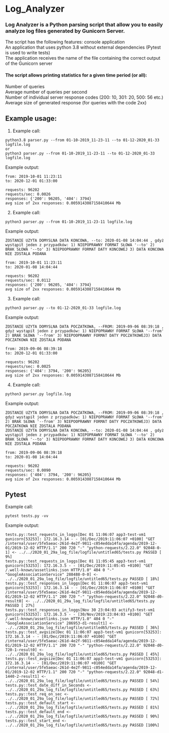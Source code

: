 # Log_Analyzer
### Log Analyzer is a Python parsing script that allow you to easily analyze log files generated by Gunicorn Server.

The script has the following features:
console application<br/>
An application that uses python 3.8 without external dependencies (Pytest is used to write tests)<br/>
The application receives the name of the file containing the correct output of the Gunicorn server<br/>

#### The script allows printing statistics for a given time period (or all):
Number of queries<br/>
Average number of queries per second<br/>
Number of individual server response codes (200: 10, 301: 20, 500: 56 etc.)<br/>
Average size of generated response (for queries with the code 2xx)<br/>

## Example usage:

1) Example call:
```
python3.8 parser.py --from 01-10-2019_11-23-11 --to 01-12-2020_01-33 logfile.log
or
python3 parser.py --from 01-10-2019_11-23-11 --to 01-12-2020_01-33 logfile.log
```
Example output:
```
from: 2019-10-01 11:23:11
to: 2020-12-01 01:33:00

requests: 96202
requests/sec: 0.0026
responses: {'200': 96205, '404': 3794}
avg size of 2xx responses: 0.0059143087158410644 Mb
```
2) Example call:
```
python3 parser.py --from 01-10-2019_11-23-11 logfile.log
```

Example output:
```
ZOSTANIE UZYTA DOMYSLNA DATA KONCOWA, --to: 2020-01-08 14:04:44 , gdyż wystąpił jeden z przypadków: 1) NIEPOPRAWNY FORMAT SŁOWA '--to' 2) BRAK SŁOWA '--to' 3) NIEPOOPRAWNY FORMAT DATY KONCOWEJ 3) DATA KONCOWA NIE ZOSTALA PODANA

from: 2019-10-01 11:23:11
to: 2020-01-08 14:04:44

requests: 96202
requests/sec: 0.0112
responses: {'200': 96205, '404': 3794}
avg size of 2xx responses: 0.0059143087158410644 Mb
```

3) Example call:
```
python3 parser.py --to 01-12-2020_01-33 logfile.log
```

Example output:
```
ZOSTANIE UZYTA DOMYSLNA DATA POCZATKOWA, --FROM: 2019-09-06 08:39:18 , gdyż wystąpił jeden z przypadków: 1) NIEPOPRAWNY FORMAT SŁOWA '--from' 2) BRAK SŁOWA '--from' 3) NIEPOOPRAWNY FORMAT DATY POCZATKOWEJ3) DATA POCZATKOWA NIE ZOSTALA PODANA

from: 2019-09-06 08:39:18
to: 2020-12-01 01:33:00

requests: 96202
requests/sec: 0.0025
responses: {'404': 3794, '200': 96205}
avg size of 2xx responses: 0.0059143087158410644 Mb
```

4) Example call:
```
python3 parser.py logfile.log
```

Example output:
```
ZOSTANIE UZYTA DOMYSLNA DATA POCZATKOWA, --FROM: 2019-09-06 08:39:18 , gdyż wystąpił jeden z przypadków: 1) NIEPOPRAWNY FORMAT SŁOWA '--from' 2) BRAK SŁOWA '--from' 3) NIEPOOPRAWNY FORMAT DATY POCZATKOWEJ3) DATA POCZATKOWA NIE ZOSTALA PODANA
ZOSTANIE UZYTA DOMYSLNA DATA KONCOWA, --to: 2020-01-08 14:04:44 , gdyż wystąpił jeden z przypadków: 1) NIEPOPRAWNY FORMAT SŁOWA '--to' 2) BRAK SŁOWA '--to' 3) NIEPOOPRAWNY FORMAT DATY KONCOWEJ 3) DATA KONCOWA NIE ZOSTALA PODANA

from: 2019-09-06 08:39:18
to: 2020-01-08 14:04:44

requests: 96202
requests/sec: 0.0090
responses: {'404': 3794, '200': 96205}
avg size of 2xx responses: 0.0059143087158410644 Mb
```
## Pytest
Example call:
```
pytest tests.py -vv
```
Example output:
```
tests.py::test_requests_in_loggs[Dec 01 11:06:07 app3-test-vm1 gunicorn[53253]: 172.16.3.14 - - [01/Dec/2019:11:06:07 +0100] "GET /internal/user/5fe5aeac-261d-4e2f-9811-c054edda14fa/agenda/2019-12-01/2019-12-02 HTTP/1.1" 200 720 "-" "python-requests/2.22.0" 92048-0-1] <- ../../2020_01_29a_log_file/logfile/untitled65/tests.py PASSED [  9%]
tests.py::test_requests_in_loggs[Dec 01 11:05:45 app3-test-vm1 gunicorn[53253]: 172.16.3.5 - - [01/Dec/2019:11:05:45 +0100] "GET /.well-known/assetlinks.json HTTP/1.0" 404 0 "-" "GoogleAssociationService" 288488-0-0] <- ../../2020_01_29a_log_file/logfile/untitled65/tests.py PASSED [ 18%]
tests.py::test_responses_in_loggs[Dec 01 11:06:07 app3-test-vm1 gunicorn[53253]: 172.16.3.14 - - [01/Dec/2019:11:06:07 +0100] "GET /internal/user/5fe5aeac-261d-4e2f-9811-c054edda14fa/agenda/2019-12-01/2019-12-02 HTTP/1.1" 200 720 "-" "python-requests/2.22.0" 92048-d0-result0] <- ../../2020_01_29a_log_file/logfile/untitled65/tests.py PASSED [ 27%]
tests.py::test_responses_in_loggs[Nov 30 23:04:03 actify3-test-vm1 gunicorn[53253]: 172.16.3.5 - - [30/Nov/2019:23:04:03 +0100] "GET /.well-known/assetlinks.json HTTP/1.0" 404 0 "-" "GoogleAssociationService" 286953-d1-result1] <- ../../2020_01_29a_log_file/logfile/untitled65/tests.py PASSED [ 36%]
tests.py::test_avgsize[Dec 01 11:06:07 app3-test-vm1 gunicorn[53253]: 172.16.3.14 - - [01/Dec/2019:11:06:07 +0100] "GET /internal/user/5fe5aeac-261d-4e2f-9811-c054edda14fa/agenda/2019-12-01/2019-12-02 HTTP/1.1" 200 720 "-" "python-requests/2.22.0" 92048-d0-720-1-result0] <- ../../2020_01_29a_log_file/logfile/untitled65/tests.py PASSED [ 45%]
tests.py::test_avgsize[Dec 01 11:06:07 app3-test-vm1 gunicorn[53253]: 172.16.3.14 - - [01/Dec/2019:11:06:07 +0100] "GET /internal/user/5fe5aeac-261d-4e2f-9811-c054edda14fa/agenda/2019-12-01/2019-12-02 HTTP/1.1" 200 720 "-" "python-requests/2.22.0" 92048-d1-1440-2-result1] <- ../../2020_01_29a_log_file/logfile/untitled65/tests.py PASSED [ 54%]
tests.py::test_date_diff_in_Seconds <- ../../2020_01_29a_log_file/logfile/untitled65/tests.py PASSED [ 63%]
tests.py::test_req_on_sec <- ../../2020_01_29a_log_file/logfile/untitled65/tests.py PASSED [ 72%]
tests.py::test_default_start <- ../../2020_01_29a_log_file/logfile/untitled65/tests.py PASSED [ 81%]
tests.py::test_default_end <- ../../2020_01_29a_log_file/logfile/untitled65/tests.py PASSED [ 90%]
tests.py::test_start_end <- ../../2020_01_29a_log_file/logfile/untitled65/tests.py PASSED [100%]
```

